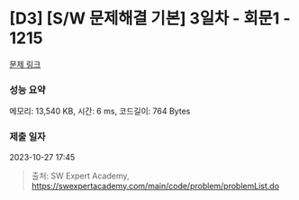 # [D3] [S/W 문제해결 기본] 3일차 - 회문1 - 1215 

[문제 링크](https://swexpertacademy.com/main/code/problem/problemDetail.do?contestProbId=AV14QpAaAAwCFAYi) 

### 성능 요약

메모리: 13,540 KB, 시간: 6 ms, 코드길이: 764 Bytes

### 제출 일자

2023-10-27 17:45



> 출처: SW Expert Academy, https://swexpertacademy.com/main/code/problem/problemList.do